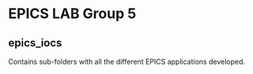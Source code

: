 # EPICS LAB Group 5

## epics_iocs
Contains sub-folders with all the different EPICS applications developed.